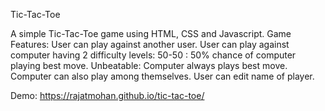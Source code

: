 Tic-Tac-Toe

A simple Tic-Tac-Toe game using HTML, CSS and Javascript. 
Game Features:
    User can play against another user.
    User can play against computer having 2 difficulty levels:
        50-50 : 50% chance of computer playing best move.
        Unbeatable: Computer always plays best move.
    Computer can also play among themselves.
    User can edit name of player.

Demo: https://rajatmohan.github.io/tic-tac-toe/